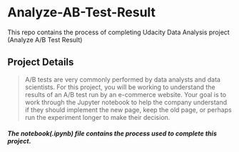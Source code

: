 # Analyze-AB-Test-Result
This repo contains the process of completing Udacity Data Analysis project (Analyze A/B Test Result) 

## Project Details

> A/B tests are very commonly performed by data analysts and data scientists. For this project, you will be working to understand the results of an A/B test run by an e-commerce website. Your goal is to work through the Jupyter notebook to help the company understand if they should implement the new page, keep the old page, or perhaps run the experiment longer to make their decision.

##### The notebook(.ipynb) file contains the process used to complete this project.

